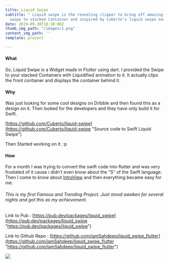 ```yaml
---
title: Liquid Swipe
subtitle: " Liquid swipe is the revealing clipper to bring off amazing liquid like
  swipe to stacked Container and inspired by Cuberto's liquid swipe and IntroViews."
date: 2019-09-30T18:30:00Z
thumb_img_path: "/images/1.png"
content_img_path: ''
template: project

---
```

#### **What**

So, Liquid Swipe is a Widget made in Flutter using dart. I provided the Swipe to your stacked Containers with Liquidified animation to it. It actually clips the front container and displays the container behind it.

#### **Why**

Was just looking for some cool designs on Dribble and then found this as a design on it. Then looked for the developers and they have only build it for Swift.

[https://github.com/Cuberto/liquid-swipe](https://github.com/Cuberto/liquid-swipe "Source code to Swift Liquid Swipe")

Then Started working on it. :p

#### **How**

For a month I was trying to convert the swift code into flutter and was very frustated of it cause i didn't even know about the "S" of the Swift language. Then I come to know about [IntroView](https://github.com/aagarwal1012/IntroViews-Flutter "Introview") and then everything became easy for me.

###### This is my first Famous and Trending Project. Just stood awaken for several nights and got this as my achievement.

Link to Pub : [https://pub.dev/packages/liquid_swipe](https://pub.dev/packages/liquid_swipe "https://pub.dev/packages/liquid_swipe")

Link to Github Repo : [https://github.com/iamSahdeep/liquid_swipe_flutter](https://github.com/iamSahdeep/liquid_swipe_flutter "https://github.com/iamSahdeep/liquid_swipe_flutter")

![](https://github.com/iamSahdeep/liquid_swipe_flutter/blob/master/assets/example.gif)